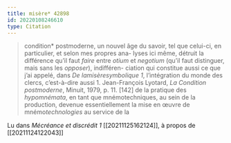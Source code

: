```yaml
---
title: misère* 42898
id: 20220108246610
type: Citation
---
```


> condition* postmoderne, un nouvel âge du savoir, tel que celui-ci, en particulier, et selon mes propres ana- lyses ici même, détruit la différence qu’il faut *faire* entre *otium* et *negotium* (qu’il faut distinguer, mais sans les *opposer*), indifféren- ciation qui constitue aussi ce que j’ai appelé, dans *De lamisèresymbolique 1*, l’intégration du monde des clercs, c’est-à-dire aussi 1. Jean-François Lyotard, *La Condition postmoderne*, Minuit, 1979, p. 11. [142] de la pratique des *hypomnémata*, en tant que mnémotechniques, au sein de la production, devenue essentiellement la mise en œuvre de mnémo*technologies* au service de la

Lu dans *Mécréance et discrédit 1* [[20211125162124]], à propos de [[20211124122043]]